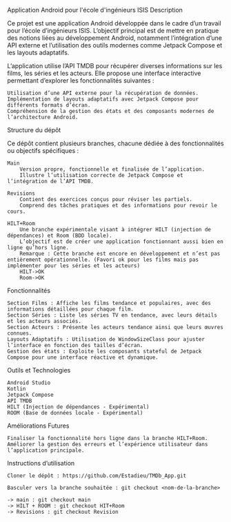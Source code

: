 Application Android pour l'école d'ingénieurs ISIS
Description

Ce projet est une application Android développée dans le cadre d’un travail pour l’école d’ingénieurs ISIS. L’objectif principal est de mettre en pratique des notions liées au développement Android, notamment l’intégration d’une API externe et l’utilisation des outils modernes comme Jetpack Compose et les layouts adaptatifs.

L’application utilise l’API TMDB pour récupérer diverses informations sur les films, les séries et les acteurs. Elle propose une interface interactive permettant d’explorer les fonctionnalités suivantes :

    Utilisation d’une API externe pour la récupération de données.
    Implémentation de layouts adaptatifs avec Jetpack Compose pour différents formats d’écran.
    Compréhension de la gestion des états et des composants modernes de l’architecture Android.

Structure du dépôt

Ce dépôt contient plusieurs branches, chacune dédiée à des fonctionnalités ou objectifs spécifiques :

    Main
        Version propre, fonctionnelle et finalisée de l’application.
        Illustre l’utilisation correcte de Jetpack Compose et l’intégration de l’API TMDB.

    Revisions
        Contient des exercices conçus pour réviser les partiels.
        Comprend des tâches pratiques et des informations pour revoir le cours.

    HILT+Room
        Une branche expérimentale visant à intégrer HILT (injection de dépendances) et Room (BDD locale).
        L’objectif est de créer une application fonctionnant aussi bien en ligne qu’hors ligne.
        Remarque : Cette branche est encore en développement et n’est pas entièrement opérationnelle. (Favori ok pour les films mais pas implémenter pour les séries et les acteurs)
        HILT->OK
        Room->OK

Fonctionnalités

    Section Films : Affiche les films tendance et populaires, avec des informations détaillées pour chaque film.
    Section Séries : Liste les séries TV en tendance, avec leurs détails et les acteurs associés.
    Section Acteurs : Présente les acteurs tendance ainsi que leurs œuvres connues.
    Layouts Adaptatifs : Utilisation de WindowSizeClass pour ajuster l’interface en fonction des tailles d’écran.
    Gestion des états : Exploite les composants stateful de Jetpack Compose pour une interface réactive et dynamique.

Outils et Technologies

    Android Studio
    Kotlin
    Jetpack Compose
    API TMDB
    HILT (Injection de dépendances - Expérimental)
    ROOM (Base de données locale - Expérimental)

Améliorations Futures

    Finaliser la fonctionnalité hors ligne dans la branche HILT+Room.
    Améliorer la gestion des erreurs et l’expérience utilisateur dans l’application principale.

Instructions d’utilisation

    Cloner le dépôt : https://github.com/Estadieu/TMDb_App.git

    Basculer vers la branche souhaitée : git checkout <nom-de-la-branche>

    -> main : git checkout main
    -> HILT + ROOM : git checkout HIT+Room
    -> Revisions : git checkout Revision
